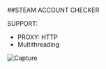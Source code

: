 ##STEAM ACCOUNT CHECKER

SUPPORT:
 - PROXY: HTTP
 - Multithreading

![Capture](https://user-images.githubusercontent.com/59871949/143801686-9931673a-fd04-48c0-b1d8-28f31058e2f7.PNG)
